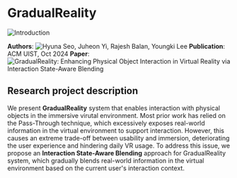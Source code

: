 # **GradualReality**
![Introduction](Figures/1.Introduction.png)

**Authors**: ![Hyuna Seo](https://hyunaseo.github.io), Juheon Yi, Rajesh Balan, Youngki Lee 
**Publication**: ACM UIST, Oct 2024
**Paper**: ![GradualReality: Enhancing Physical Object Interaction in Virtual Reality via Interaction State-Aware Blending](https://doi.org/10.1145/3654777.3676463)

## Research project description
We present **GradualReality** system that enables interaction with physical objects in the immersive virutal environment. Most prior work has relied on the Pass-Through technique, which excessively exposes real-world information in the virtual environment to support interaction. However, this causes an extreme trade-off between usability and immersion, deteriorating the user experience and hindering daily VR usage. To address this issue, we propose an **Interaction State-Aware Blending** approach for GradualReality system, which gradually blends real-world information in the virtual environment based on the current user's interaction context.
